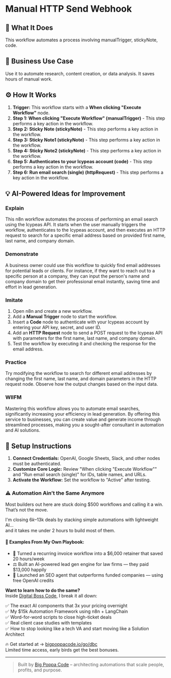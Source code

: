 # Manual HTTP Send Webhook

## 🚀 What It Does
This workflow automates a process involving manualTrigger, stickyNote, code.

## 💼 Business Use Case
Use it to automate research, content creation, or data analysis. It saves hours of manual work.

## ⚙️ How It Works
1.  **Trigger:** This workflow starts with a **When clicking "Execute Workflow"** node.
2. **Step 1: When clicking "Execute Workflow" (manualTrigger)** - This step performs a key action in the workflow.
3. **Step 2: Sticky Note (stickyNote)** - This step performs a key action in the workflow.
4. **Step 3: Sticky Note1 (stickyNote)** - This step performs a key action in the workflow.
5. **Step 4: Sticky Note2 (stickyNote)** - This step performs a key action in the workflow.
6. **Step 5: Authenticates to your Icypeas account (code)** - This step performs a key action in the workflow.
7. **Step 6: Run email search (single) (httpRequest)** - This step performs a key action in the workflow.

## 💡 AI-Powered Ideas for Improvement
### Explain
This n8n workflow automates the process of performing an email search using the Icypeas API. It starts when the user manually triggers the workflow, authenticates to the Icypeas account, and then executes an HTTP request to search for a specific email address based on provided first name, last name, and company domain.

### Demonstrate
A business owner could use this workflow to quickly find email addresses for potential leads or clients. For instance, if they want to reach out to a specific person at a company, they can input the person's name and company domain to get their professional email instantly, saving time and effort in lead generation.

### Imitate
1. Open n8n and create a new workflow.
2. Add a **Manual Trigger** node to start the workflow.
3. Insert a **Code** node to authenticate with your Icypeas account by entering your API key, secret, and user ID.
4. Add an **HTTP Request** node to send a POST request to the Icypeas API with parameters for the first name, last name, and company domain.
5. Test the workflow by executing it and checking the response for the email address.

### Practice
Try modifying the workflow to search for different email addresses by changing the first name, last name, and domain parameters in the HTTP request node. Observe how the output changes based on the input data.

### WIIFM
Mastering this workflow allows you to automate email searches, significantly increasing your efficiency in lead generation. By offering this service to businesses, you can create value and generate income through streamlined processes, making you a sought-after consultant in automation and AI solutions.

## 🔧 Setup Instructions
1. **Connect Credentials:** OpenAI, Google Sheets, Slack, and other nodes must be authenticated.
2. **Customize Core Logic:** Review "When clicking "Execute Workflow"" and "Run email search (single)" for IDs, table names, and URLs.
3. **Activate the Workflow:** Set the workflow to "Active" after testing.

### ⚠️ Automation Ain’t the Same Anymore

Most builders out here are stuck doing $500 workflows and calling it a win.  
That’s not the move.  

I'm closing $6k–$13k deals by stacking simple automations with lightweight AI...  
and it takes me under 2 hours to build most of them.

#### 🧠 Examples From My Own Playbook:
- 🔁 Turned a recurring invoice workflow into a $6,000 retainer that saved 20 hours/week  
- ⚖️ Built an AI-powered lead gen engine for law firms — they paid $13,000 happily  
- 🚀 Launched an SEO agent that outperforms funded companies — using free OpenAI credits  

**Want to learn how to do the same?**  
Inside [Digital Boss Code](https://bigpoppacode.io/go/dbc), I break it all down:

✅ The exact AI components that 3x your pricing overnight  
✅ My $15k Automation Framework using n8n + LangChain  
✅ Word-for-word scripts to close high-ticket deals  
✅ Real client case studies with templates  
✅ How to stop looking like a tech VA and start moving like a Solution Architect  

🔥 Get started at → [bigpoppacode.io/go/dbc](https://bigpoppacode.io/go/dbc)  
Limited time access, early birds get the best bonuses.

---
> Built by [Big Poppa Code](https://bigpoppacode.io) – architecting automations that scale people, profits, and purpose.
